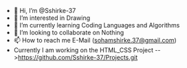 - 👋 Hi, I’m @Sshirke-37
- 👀 I’m interested in Drawing
- 🌱 I’m currently learning Coding Languages and Algorithms
- 💞️ I’m looking to collaborate on Nothing
- 📫 How to reach me E-Mail (sohamshirke.37@gmail.com)
- Currently I am working on the HTML_CSS Project -->https://github.com/Sshirke-37/Projects.git
<!---
Sshirke-37/Sshirke-37 is a ✨ special ✨ repository because its `README.md` (this file) appears on your GitHub profile.
You can click the Preview link to take a look at your changes.
--->
